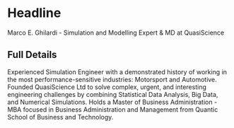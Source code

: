 # Headline

Marco E. Ghilardi - Simulation and Modelling Expert & MD at QuasiScience

## Full Details

Experienced Simulation Engineer with a demonstrated history of working in the most performance-sensitive industries: Motorsport and Automotive. 
Founded QuasiScience Ltd to solve complex, urgent, and interesting engineering challenges by combining Statistical Data Analysis, Big Data, and Numerical Simulations.
Holds a Master of Business Administration - MBA focused in Business Administration and Management from Quantic School of Business and Technology.